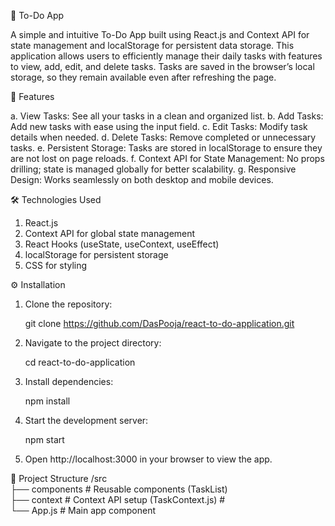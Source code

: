 📝 To-Do App

A simple and intuitive To-Do App built using React.js and Context API for state management and localStorage for persistent data storage. This application allows users to efficiently manage their daily tasks with features to view, add, edit, and delete tasks. Tasks are saved in the browser’s local storage, so they remain available even after refreshing the page.

🚀 Features

a. View Tasks: See all your tasks in a clean and organized list.
b. Add Tasks: Add new tasks with ease using the input field.
c. Edit Tasks: Modify task details when needed.
d. Delete Tasks: Remove completed or unnecessary tasks.
e. Persistent Storage: Tasks are stored in localStorage to ensure they are not lost on page reloads.
f. Context API for State Management: No props drilling; state is managed globally for better scalability.
g. Responsive Design: Works seamlessly on both desktop and mobile devices.

🛠️ Technologies Used

1. React.js
2. Context API for global state management
3. React Hooks (useState, useContext, useEffect)
4. localStorage for persistent storage
5. CSS for styling

⚙️ Installation

1. Clone the repository:

    git clone https://github.com/DasPooja/react-to-do-application.git

2. Navigate to the project directory:

    cd react-to-do-application

3. Install dependencies:

    npm install

4. Start the development server:

    npm start

5. Open http://localhost:3000 in your browser to view the app.

📂 Project Structure
/src  
  ├── components        # Reusable components (TaskList)  
  ├── context           # Context API setup (TaskContext.js)              #  
  └── App.js            # Main app component  

